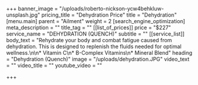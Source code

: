 +++
banner_image = "/uploads/roberto-nickson-ycw4behkluw-unsplash.jpg"
pricing_title = "Dehydration Price"
title = "Dehydration"
[menu.main]
parent = "Ailment"
weight = 2
[search_engine_optimization]
meta_description = ""
title_tag = ""
[[list_of_prices]]
price = "$227"
service_name = "DEHYDRATION (QUENCH)"
subtitle = ""
[[service_list]]
body_text = "Rehydrate your body and combat fatigue caused from dehydration. This is designed to replenish the fluids needed for optimal wellness.\n\n* Vitamin C\n* B-Complex Vitamins\n* Mineral Blend"
heading = "Dehydration (Quench)"
image = "/uploads/dehydration.JPG"
video_text = ""
video_title = ""
youtube_video = ""

+++

